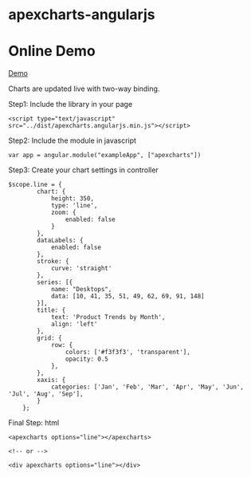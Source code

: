 # apexcharts-angularjs


# Online Demo
[Demo](https://cempehlivan.github.io/apexcharts-angularjs/example/index.html)

Charts are updated live with two-way binding.


Step1: Include the library in your page

    <script type="text/javascript" src="../dist/apexcharts.angularjs.min.js"></script>

Step2: Include the module in javascript

    var app = angular.module("exampleApp", ["apexcharts"])


Step3: Create your chart settings in controller

    $scope.line = {
            chart: {
                height: 350,
                type: 'line',
                zoom: {
                    enabled: false
                }
            },
            dataLabels: {
                enabled: false
            },
            stroke: {
                curve: 'straight'
            },
            series: [{
                name: "Desktops",
                data: [10, 41, 35, 51, 49, 62, 69, 91, 148]
            }],
            title: {
                text: 'Product Trends by Month',
                align: 'left'
            },
            grid: {
                row: {
                    colors: ['#f3f3f3', 'transparent'],
                    opacity: 0.5
                },
            },
            xaxis: {
                categories: ['Jan', 'Feb', 'Mar', 'Apr', 'May', 'Jun', 'Jul', 'Aug', 'Sep'],
            }
        };


Final Step: html

    <apexcharts options="line"></apexcharts>
    
    <!-- or -->

    <div apexcharts options="line"></div>
